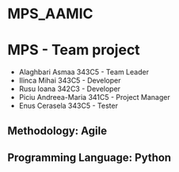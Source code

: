 # MPS_AAMIC
# MPS - Team project

- Alaghbari Asmaa 343C5 - Team Leader
- Ilinca Mihai 343C5 - Developer
- Rusu Ioana 342C3 - Developer
- Piciu Andreea-Maria 341C5 - Project Manager
- Enus Cerasela 343C5 - Tester

## Methodology: Agile
## Programming Language: Python

